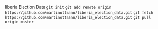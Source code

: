 liberia Election Data
`git init`
`git add remote origin https://github.com/martinottmann/liberia_election_data.git`
`git fetch https://github.com/martinottmann/liberia_election_data.git`
`git pull origin master`
